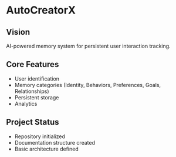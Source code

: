 # AutoCreatorX

## Vision
AI-powered memory system for persistent user interaction tracking.

## Core Features
- User identification
- Memory categories (Identity, Behaviors, Preferences, Goals, Relationships)
- Persistent storage
- Analytics

## Project Status
- Repository initialized
- Documentation structure created
- Basic architecture defined